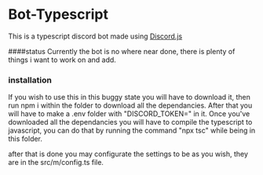 # Bot-Typescript
This is a typescript discord bot made using [Discord.js](https://discord.js.org/#/)

####status
Currently the bot is no where near done, there is plenty of things i want to work on and add.
### installation
If you wish to use this in this buggy state you will have to download it, then run npm i within the folder to download all the dependancies. After that you will have to make a .env folder with "DISCORD_TOKEN=<token>" in it.
Once you've downloaded all the dependancies you will have to compile the typescript to javascript, you can do that by running the command "npx tsc" while being in this folder.

after that is done you may configurate the settings to be as you wish, they are in the src/m/config.ts file. 